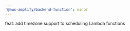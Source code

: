 ```yaml
---
'@aws-amplify/backend-function': minor
---
```


feat: add timezone support to scheduling Lambda functions
